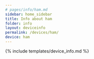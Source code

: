 ```yaml
---
# pages/info/ham.md
sidebar: home_sidebar
title: Info about ham
folder: info
layout: deviceinfo
permalink: /devices/ham/
device: ham
---
```

{% include templates/device_info.md %}
